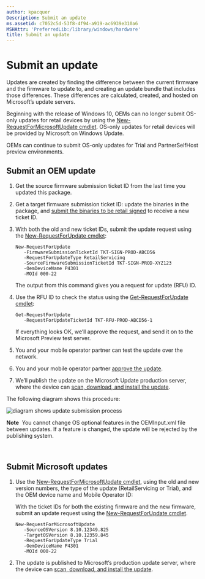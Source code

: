 ```yaml
---
author: kpacquer
Description: Submit an update
ms.assetid: c7052c5d-53f8-4f94-a919-ac6939e310a6
MSHAttr: 'PreferredLib:/library/windows/hardware'
title: Submit an update
---
```


# Submit an update


Updates are created by finding the difference between the current firmware and the firmware to update to, and creating an update bundle that includes those differences. These differences are calculated, created, and hosted on Microsoft’s update servers.

Beginning with the release of Windows 10, OEMs can no longer submit OS-only updates for retail devices by using the [New-RequestForMicrosoftUpdate cmdlet](new-requestformicrosoftupdate-cmdlet.md). OS-only updates for retail devices will be provided by Microsoft on Windows Update.

OEMs can continue to submit OS-only updates for Trial and PartnerSelfHost preview environments.

## <span id="Submit_an_OEM_update"></span><span id="submit_an_oem_update"></span><span id="SUBMIT_AN_OEM_UPDATE"></span>Submit an OEM update


1.  Get the source firmware submission ticket ID from the last time you updated this package.

2.  Get a target firmware submission ticket ID: update the binaries in the package, and [submit the binaries to be retail signed](https://msdn.microsoft.com/library/windows/hardware/dn789223) to receive a new ticket ID.

3.  With both the old and new ticket IDs, submit the update request using the [New-RequestForUpdate cmdlet](new-requestforupdate-cmdlet.md):

    ``` syntax
    New-RequestForUpdate 
       -FirmwareSubmissionTicketId TKT-SIGN-PROD-ABCD56 
       -RequestForUpdateType RetailServicing 
       -SourceFirmwareSubmissionTicketId TKT-SIGN-PROD-XYZ123 
       -OemDeviceName P4301
       -MOId 000-22
    ```

    The output from this command gives you a request for update (RFU) ID.

4.  Use the RFU ID to check the status using the [Get-RequestForUpdate cmdlet](get-requestforupdate-cmdlet.md):

    ``` syntax
    Get-RequestForUpdate
       -RequestForUpdateTicketId TKT-RFU-PROD-ABCD56-1
    ```

    If everything looks OK, we’ll approve the request, and send it on to the Microsoft Preview test server.

5.  You and your mobile operator partner can test the update over the network.

6.  You and your mobile operator partner [approve the update](approve-an-update.md).

7.  We’ll publish the update on the Microsoft Update production server, where the device can [scan, download, and install the update](scan--download--and-install-updates.md).

The following diagram shows this procedure:

![diagram shows update submission process](images/oem-update-submitanupdate.png)

**Note**  You cannot change OS optional features in the OEMInput.xml file between updates. If a feature is changed, the update will be rejected by the publishing system.

 

## <span id="Submit_Microsoft_updates"></span><span id="submit_microsoft_updates"></span><span id="SUBMIT_MICROSOFT_UPDATES"></span>Submit Microsoft updates


1.  Use the [New-RequestForMicrosoftUpdate cmdlet](new-requestformicrosoftupdate-cmdlet.md), using the old and new version numbers, the type of the update (RetailServicing or Trial), and the OEM device name and Mobile Operator ID:

    With the ticket IDs for both the existing firmware and the new firmware, submit an update request using the [New-RequestForUpdate cmdlet](new-requestforupdate-cmdlet.md).

    ``` syntax
    New-RequestForMicrosoftUpdate
       -SourceOSVersion 8.10.12349.825
       -TargetOSVersion 8.10.12359.845
       -RequestForUpdateType Trial
       -OemDeviceName P4301
       -MOId 000-22
    ```

2.  The update is published to Microsoft’s production update server, where the device can [scan, download, and install the update](scan--download--and-install-updates.md).

 

 

